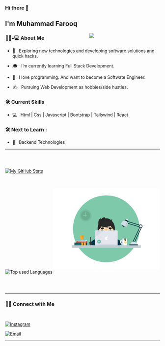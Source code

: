 ### Hi there 👋<h2> I'm Muhammad Farooq</h2>

<img align='right' src="https://media.giphy.com/media/M9gbBd9nbDrOTu1Mqx/giphy.gif" width="230">

<h3> 👨🏻•💻 About Me </h3>



- 🤔 &nbsp; Exploring new technologies and developing software solutions and quick hacks.

- 🎓 &nbsp; I’m currently learning Full Stack Development.

- 🌱 &nbsp; I love programming. And want to become a Softwate Engineer.

- ✍️ &nbsp; Pursuing Web Development as hobbies/side hustles.



<h3>🛠 Current Skills</h3>



- 💻 &nbsp; Html | Css | Javascript | Bootstrap | Tailswind | React


<!--

- 🛢 &nbsp; MySQL | MongoDB

- 🔧 &nbsp; Git | Markdown | Selenium | Tidyverse

- 🖥 &nbsp; Illustrator| Photoshop | InDesign

-->



<h3>🛠 Next to Learn : </h3>

- 🔧 &nbsp;  Backend Technologies

<hr>



<br/><br/>

[![My GitHub Stats](https://github-readme-stats.vercel.app/api?username=MuhammadFarooq00&show_icons=true)](https://github.com/MuhammadFarooq00)

<br/>

<br/>

<img src="https://github.com/nirala69/nirala69/blob/master/70804f7e25b11f29db904f2fa7b4cd9d.gif" width="350" align='right'>

![Top used Languages](https://github-readme-stats.vercel.app/api/top-langs/?username=MuhammadFarooq00&show_icons=true)

<br><br>



<hr>



<h3> 🤝🏻 Connect with Me </h3>

<br>



<p align="center">
  
<a href="[https://www.instagram.com/i__disbalance/](https://www.instagram.com/mr.faroo00/)"><img alt="Instagram" src="https://img.shields.io/badge/Instagram-Mrfaroo00-black?style=flat-square&logo=instagram"></a>

<a href="mailto:farooqtariq400@gmail.com"><img alt="Email" src="https://img.shields.io/badge/Email-farooqtariq400@gmail.com-blue?style=flat-square&logo=gmail"></a>

</p>









<hr>
